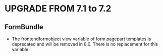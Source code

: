 UPGRADE FROM 7.1 to 7.2
========================

FormBundle
-----------

- The frontendformobject view variable of form pagepart templates is deprecated and will be removed in 8.0. There is no replacement for this variable.
